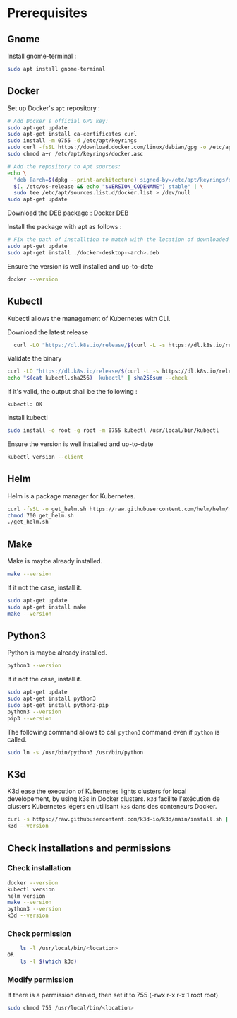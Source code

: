 # Prerequisites

## Gnome
Install gnome-terminal :

```bash
sudo apt install gnome-terminal
```

## Docker
Set up Docker's `apt` repository :

```bash
# Add Docker's official GPG key:
sudo apt-get update
sudo apt-get install ca-certificates curl
sudo install -m 0755 -d /etc/apt/keyrings
sudo curl -fsSL https://download.docker.com/linux/debian/gpg -o /etc/apt/keyrings/docker.asc
sudo chmod a+r /etc/apt/keyrings/docker.asc

# Add the repository to Apt sources:
echo \
  "deb [arch=$(dpkg --print-architecture) signed-by=/etc/apt/keyrings/docker.asc] https://download.docker.com/linux/debian \
  $(. /etc/os-release && echo "$VERSION_CODENAME") stable" | \
  sudo tee /etc/apt/sources.list.d/docker.list > /dev/null
sudo apt-get update
```

Download the DEB package : [Docker DEB](https://desktop.docker.com/linux/main/amd64/docker-desktop-amd64.deb?utm_source=docker&utm_medium=webreferral&utm_campaign=docs-driven-download-linux-amd64)

Install the package with apt as follows :

```bash
# Fix the path of installtion to match with the location of downloaded Docker DEB package
sudo apt-get update
sudo apt-get install ./docker-desktop-<arch>.deb
```

Ensure the version is well installed and up-to-date

```bash
docker --version
```

## Kubectl

Kubectl allows the management of Kubernetes with CLI.

Download the latest release

```bash
  curl -LO "https://dl.k8s.io/release/$(curl -L -s https://dl.k8s.io/release/stable.txt)/bin/linux/amd64/kubectl"
```

Validate the binary

```bash
curl -LO "https://dl.k8s.io/release/$(curl -L -s https://dl.k8s.io/release/stable.txt)/bin/linux/amd64/kubectl.sha256"
echo "$(cat kubectl.sha256)  kubectl" | sha256sum --check
```

If it's valid, the output shall be the following :

```console
kubectl: OK
```

Install kubectl

```bash
sudo install -o root -g root -m 0755 kubectl /usr/local/bin/kubectl
```

Ensure the version is well installed and up-to-date

```bash
kubectl version --client
```

## Helm

Helm is a package manager for Kubernetes.

```bash
curl -fsSL -o get_helm.sh https://raw.githubusercontent.com/helm/helm/main/scripts/get-helm-3
chmod 700 get_helm.sh
./get_helm.sh
```

## Make

Make is maybe already installed.

```bash
make --version
```

If it not the case, install it.

```bash
sudo apt-get update
sudo apt-get install make
make --version
```

## Python3

Python is maybe already installed.

```bash
python3 --version
```

If it not the case, install it.

```bash
sudo apt-get update
sudo apt-get install python3
sudo apt-get install python3-pip
python3 --version
pip3 --version
```

The following command allows to call `python3` command even if `python` is called.  
```bash
sudo ln -s /usr/bin/python3 /usr/bin/python
```

## K3d

K3d ease the execution of Kubernetes lights clusters for local developement, by using k3s in Docker clusters.
`k3d` facilite l'exécution de clusters Kubernetes légers en utilisant `k3s` dans des conteneurs Docker.
```bash
curl -s https://raw.githubusercontent.com/k3d-io/k3d/main/install.sh | bash
k3d --version
```
## Check installations and permissions

### Check installation
```bash
docker --version
kubectl version
helm version
make --version
python3 --version
k3d --version
```

### Check permission
```bash
	ls -l /usr/local/bin/<location>
OR
	ls -l $(which k3d)

```


### Modify permission
If there is a permission denied, then set it to 755 (-rwx r-x r-x 1 root root)
```bash
sudo chmod 755 /usr/local/bin/<location>
```
